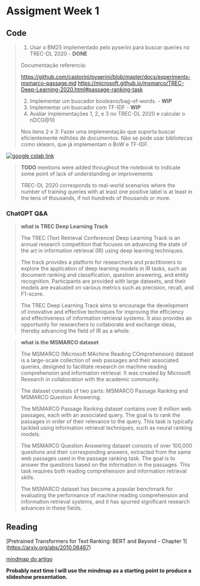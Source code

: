 # Assigment Week 1

## Code

> 1. Usar o BM25 implementado pelo pyserini para buscar queries no TREC-DL 2020 - **DONE**
> 
> Documentação referencia: 
> 
> https://github.com/castorini/pyserini/blob/master/docs/experiments-msmarco-passage.md
> https://microsoft.github.io/msmarco/TREC-Deep-Learning-2020.html#passage-ranking-task
>
> 2. Implementar um buscador booleano/bag-of-words. - **WIP**
> 3. Implementar um buscador com TF-IDF - **WIP**
> 4. Avaliar implementações 1, 2, e 3 no TREC-DL 2020 e calcular o nDCG@10
>
> Nos itens 2 e 3:
> Fazer uma implementação que suporta buscar eficientemente milhões de documentos.
> Não se pode usar bibliotecas como sklearn, que já implementam o BoW e TF-IDF.

[![google colab link](https://colab.research.google.com/assets/colab-badge.svg)](https://colab.research.google.com/github/tcvieira/IA368-DD-012023/blob/main/assingments/01/notebook.ipynb)

> **TODO** mentions were added throughout the notebook to indicate some point of lack of understanding or improvements
>
> TREC-DL 2020 corresponds to real-world scenarios where  the number of training queries with at least one positive label is at least in the tens of thousands, if not hundreds of thousands or more.

### ChatGPT Q&A

> **what is TREC Deep Learning Track**
>
> The TREC (Text Retrieval Conference) Deep Learning Track is an annual research competition that focuses on advancing the state of the art in information retrieval (IR) using deep learning techniques.
>
> The track provides a platform for researchers and practitioners to explore the application of deep learning models in IR tasks, such as document ranking and classification, question answering, and entity recognition. Participants are provided with large datasets, and their models are evaluated on various metrics such as precision, recall, and F1-score.
>
> The TREC Deep Learning Track aims to encourage the development of innovative and effective techniques for improving the efficiency and effectiveness of information retrieval systems. It also provides an opportunity for researchers to collaborate and exchange ideas, thereby advancing the field of IR as a whole.

> **what is the MSMARCO dataset**
> 
> The MSMARCO (Microsoft MAchine Reading COmprehension) dataset is a large-scale collection of web passages and their associated queries, designed to facilitate research on machine reading comprehension and information retrieval. It was created by Microsoft Research in collaboration with the academic community.
>
> The dataset consists of two parts: MSMARCO Passage Ranking and MSMARCO Question Answering.
>
> The MSMARCO Passage Ranking dataset contains over 8 million web passages, each with an associated query. The goal is to rank the passages in order of their relevance to the query. This task is typically tackled using information retrieval techniques, such as neural ranking models.
>
> The MSMARCO Question Answering dataset consists of over 100,000 questions and their corresponding answers, extracted from the same web passages used in the passage ranking task. The goal is to answer the questions based on the information in the passages. This task requires both reading comprehension and information retrieval skills.
>
> The MSMARCO dataset has become a popular benchmark for evaluating the performance of machine reading comprehension and information retrieval systems, and it has spurred significant research advances in these fields.

## Reading

[Pretrained Transformers for Text Ranking: BERT and Beyond - Chapter 1] (https://arxiv.org/abs/2010.06467)

[mindmap do artigo](https://mm.tt/map/2632463217?t=Sc3uBhKfwT)

**Probably next time I will use the mindmap as a starting point to produce a slideshow presentation.**
